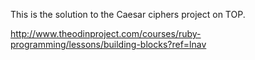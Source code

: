 This is the solution to the Caesar ciphers project on TOP.

http://www.theodinproject.com/courses/ruby-programming/lessons/building-blocks?ref=lnav